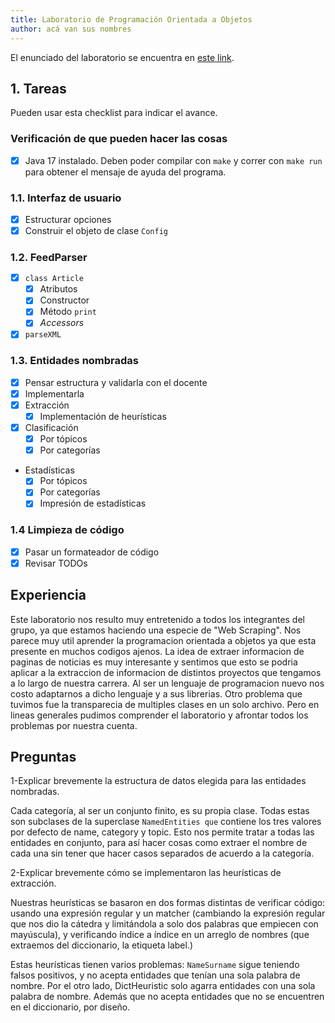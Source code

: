 ```yaml
---
title: Laboratorio de Programación Orientada a Objetos
author: acá van sus nombres
---
```


El enunciado del laboratorio se encuentra en [este link](https://docs.google.com/document/d/1wLhuEOjhdLwgZ4rlW0AftgKD4QIPPx37Dzs--P1gIU4/edit#heading=h.xe9t6iq9fo58).

## 1. Tareas

Pueden usar esta checklist para indicar el avance.

### Verificación de que pueden hacer las cosas

- [X] Java 17 instalado. Deben poder compilar con `make` y correr con `make run` para obtener el mensaje de ayuda del programa.

### 1.1. Interfaz de usuario

- [X] Estructurar opciones
- [x] Construir el objeto de clase `Config`

### 1.2. FeedParser

- [X] `class Article`
  - [X] Atributos
  - [X] Constructor
  - [X] Método `print`
  - [X] _Accessors_
- [X] `parseXML`

### 1.3. Entidades nombradas

- [X] Pensar estructura y validarla con el docente
- [X] Implementarla
- [X] Extracción
  - [X] Implementación de heurísticas
- [X] Clasificación
  - [X] Por tópicos
  - [X] Por categorías
- Estadísticas
  - [X] Por tópicos
  - [X] Por categorías
  - [X] Impresión de estadísticas

### 1.4 Limpieza de código

- [X] Pasar un formateador de código
- [X] Revisar TODOs

## Experiencia
Este laboratorio nos resulto muy entretenido a todos los integrantes del grupo, ya que estamos haciendo una especie de "Web Scraping". 
Nos parece muy util aprender la programacion orientada a objetos ya que esta presente en muchos codigos ajenos. La idea de extraer informacion de paginas de noticias es muy interesante y sentimos que esto se podria aplicar a la extraccion de informacion de distintos proyectos que tengamos a lo largo de nuestra carrera. Al ser un lenguaje de programacion nuevo nos costo adaptarnos a dicho lenguaje y a sus librerias. Otro problema que tuvimos fue  la transparecia de multiples clases en un solo archivo.
Pero en lineas generales pudimos comprender el laboratorio y afrontar todos los problemas por nuestra cuenta.

## Preguntas
1-Explicar brevemente la estructura de datos elegida para las entidades nombradas.

Cada categoría, al ser un conjunto finito, es su propia clase. Todas estas son subclases de la superclase `NamedEntities que` contiene los tres valores por defecto de name, category y topic. Esto nos permite tratar a todas las entidades en conjunto, para así hacer cosas como extraer el nombre de cada una sin tener que hacer casos separados de acuerdo a la categoría.


2-Explicar brevemente cómo se implementaron las heurísticas de extracción.

Nuestras heurísticas se basaron en dos formas distintas de verificar código: usando una expresión regular y un matcher (cambiando la expresión regular que nos dio la cátedra y limitándola a solo dos palabras que empiecen con mayúscula), y verificando índice a índice en un arreglo de nombres (que extraemos del diccionario, la etiqueta label.)

Estas heurísticas tienen varios problemas: `NameSurname` sigue teniendo falsos positivos, y no acepta entidades que tenían una sola palabra de nombre. Por el otro lado, DictHeuristic solo agarra entidades con una sola palabra de nombre. Además que no acepta entidades que no se encuentren en el diccionario, por diseño.